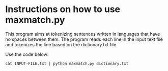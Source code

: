 # Instructions on how to use maxmatch.py

This program aims at tokenizing sentences written in languages that have no spaces between them. The program reads each line in the input text file and tokenizes the line based on the dictionary.txt file.

Use the code below:
```
cat INPUT-FILE.txt | python maxmatch.py dictionary.txt
```

